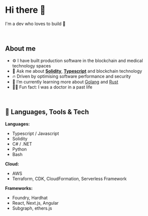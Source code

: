 # Hi there 🤗

I'm a dev who loves to build 👷

</br>

## About me

- ⚙️ I have built production software in the blockchain and medical technology spaces
- 💬 Ask me about **[Solidity](https://soliditylang.org/)**, **[Typescript](https://www.typescriptlang.org/)** and blockchain technology
- 🔥 Driven by optimising software performance and security
- 🌱 I’m currently learning more about [Golang](https://go.dev/) and [Rust](https://www.rust-lang.org/)
- 👨‍⚕️ Fun fact: I was a doctor in a past life

</br>

## 🔨 Languages, Tools & Tech

**Languages:** 
- Typescript / Javascript
- Solidity
- C# / .NET
- Python
- Bash

**Cloud:** 
- AWS
- Terraform, CDK, CloudFormation, Serverless Framework

**Frameworks:** 
- Foundry, Hardhat
- React, Next.js, Angular
- Subgraph, ethers.js

<!--
**kyzooghost/kyzooghost** is a ✨ _special_ ✨ repository because its `README.md` (this file) appears on your GitHub profile.

Here are some ideas to get you started:

- 🔭 I’m currently working on ...
- 🌱 I’m currently learning ...
- 👯 I’m looking to collaborate on ...
- 🤔 I’m looking for help with ...
- 💬 Ask me about ...
- 📫 How to reach me: ...
- 😄 Pronouns: ...
- ⚡ Fun fact: ...
-->
